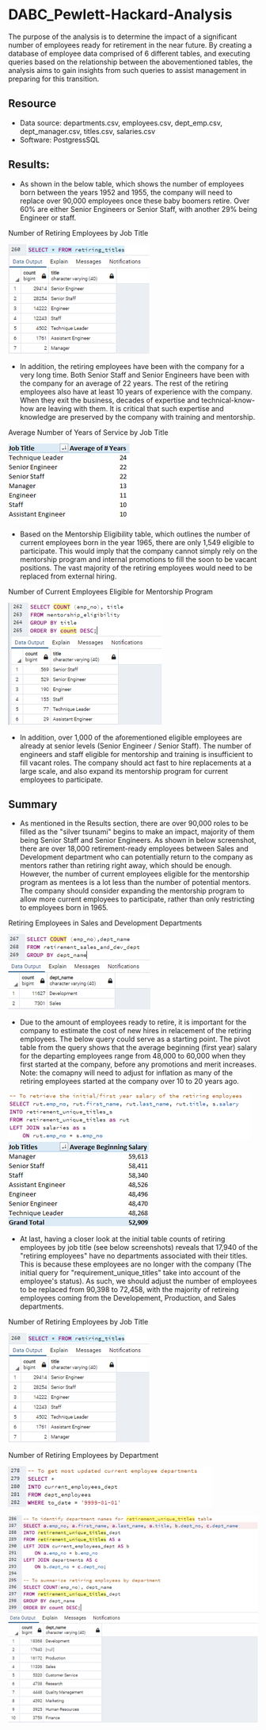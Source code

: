 # DABC_Pewlett-Hackard-Analysis
The purpose of the analysis is to determine the impact of a significant number of employees ready for retirement in the near future. By creating a database of employee data comprised of 6 different tables, and executing queries based on the relationship between the abovementioned tables, the analysis aims to gain insights from such queries to assist management in preparing for this transition.

## Resource
- Data source: departments.csv, employees.csv, dept_emp.csv, dept_manager.csv, titles.csv, salaries.csv
- Software: PostgressSQL

## Results:
- As shown in the below table, which shows the number of employees born between the years 1952 and 1955, the company will need to replace over 90,000 employees once these baby boomers retire. Over 60% are either Senior Engineers or Senior Staff, with another 29% being Engineer or staff.

Number of Retiring Employees by Job Title

<img src="images/retiring_titles.PNG"></img>

- In addition, the retiring employees have been with the company for a very long time. Both Senior Staff and Senior Engineers have been with the company for an average of 22 years. The rest of the retiring employees also have at least 10 years of experience with the company. When they exit the business,  decades of expertise and technical-know-how are leaving with them. It is critical that such expertise and knowledge are preserved by the company with training and mentorship.

Average Number of Years of Service by Job Title

<img src="images/retiring_titles_avg_years.PNG"></img>


- Based on the Mentorship Eligibility table, which outlines the number of current employees born in the year 1965, there are only 1,549 eligible to participate. This would imply that the company cannot simply rely on the mentorship program and internal promotions to fill the soon to be vacant positions. The vast majority of the retiring employees would need to be replaced from external hiring.

Number of Current Employees Eligible for Mentorship Program

<img src="images/mentorship_eligible_titles.PNG"></img>

- In addition, over 1,000 of the aforementioned eligible employees are already at senior levels (Senior Engineer / Senior Staff). The number of engineers and staff eligible for mentorship and training is insufficient to fill vacant roles. The company should act fast to hire replacements at a large scale, and also expand its mentorship program for current employees to participate.


## Summary
- As mentioned in the Results section, there are over 90,000 roles to be filled as the "silver tsunami" begins to make an impact, majority of them being Senior Staff and Senior Engineers. As shown in below screenshot, there are over 18,000 retirement-ready employees between Sales and Development department who can potentially return to the company as mentors rather than retiring right away, which should be enough. However, the number of current employees eligible for the mentorship program as mentees is a lot less than the number of potential mentors. The company should consider expanding the mentorship program to allow more current employees to participate, rather than only restricting to employees born in 1965.

Retiring Employees in Sales and Development Departments

<img src="images/mentors_sales_development.PNG"></img>

- Due to the amount of employees ready to retire, it is important for the company to estimate the cost of new hires in relacement of the retiring employees. The below query could serve as a starting point. The pivot table from the query shows that the average beginning (first year) salary for the departing employees range from 48,000 to 60,000 when they first started at the company, before any promotions and merit increases. Note: the comapny will need to adjust for inflation as many of the retiring employees started at the company over 10 to 20 years ago.

<img src="images/retiring_employees_first_year_salary.PNG"></img>
<img src="images/retiring_employees_first_year_salary2.PNG"></img>

- At last, having a closer look at the initial table counts of retiring employees by job title (see below screenshots) reveals that 17,940 of the "retiring employees" have no departments associated with their titles. This is because these employees are no longer with the company (The initial query for "requirement_unique_titles" take into account of the employee's status). As such, we should adjust the number of employees to be replaced from 90,398 to 72,458, with the majority of retireing employees coming from the Developement, Production, and Sales departments.

Number of Retiring Employees by Job Title

<img src="images/retiring_titles.PNG"></img>

Number of Retiring Employees by Department

<img src="images/retiring_unique_title_by_dept1.PNG"></img>

<img src="images/retiring_unique_title_by_dept.PNG"></img>
